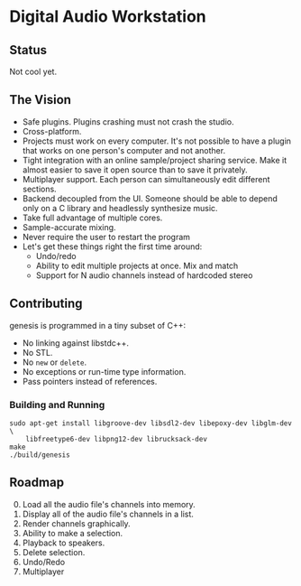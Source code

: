 # Digital Audio Workstation

## Status

Not cool yet.

## The Vision

 * Safe plugins. Plugins crashing must not crash the studio.
 * Cross-platform.
 * Projects must work on every computer. It's not possible to have a plugin
   that works on one person's computer and not another.
 * Tight integration with an online sample/project sharing service. Make it
   almost easier to save it open source than to save it privately.
 * Multiplayer support. Each person can simultaneously edit different sections.
 * Backend decoupled from the UI. Someone should be able to depend only
   on a C library and headlessly synthesize music.
 * Take full advantage of multiple cores.
 * Sample-accurate mixing.
 * Never require the user to restart the program
 * Let's get these things right the first time around:
   - Undo/redo
   - Ability to edit multiple projects at once. Mix and match
   - Support for N audio channels instead of hardcoded stereo

## Contributing

genesis is programmed in a tiny subset of C++:

 * No linking against libstdc++.
 * No STL.
 * No `new` or `delete`.
 * No exceptions or run-time type information.
 * Pass pointers instead of references.

### Building and Running

```
sudo apt-get install libgroove-dev libsdl2-dev libepoxy-dev libglm-dev \
    libfreetype6-dev libpng12-dev librucksack-dev
make
./build/genesis
```

## Roadmap

 0. Load all the audio file's channels into memory.
 0. Display all of the audio file's channels in a list.
 0. Render channels graphically.
 0. Ability to make a selection.
 0. Playback to speakers.
 0. Delete selection.
 0. Undo/Redo
 0. Multiplayer
